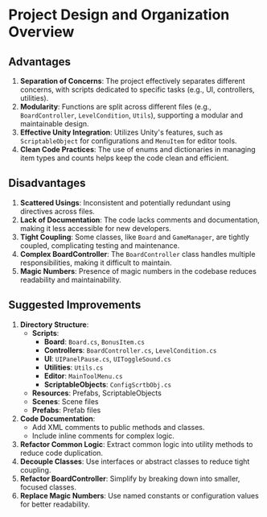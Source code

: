 # Project Design and Organization Overview

## Advantages
1. **Separation of Concerns**: The project effectively separates different concerns, with scripts dedicated to specific tasks (e.g., UI, controllers, utilities).
2. **Modularity**: Functions are split across different files (e.g., `BoardController`, `LevelCondition`, `Utils`), supporting a modular and maintainable design.
3. **Effective Unity Integration**: Utilizes Unity's features, such as `ScriptableObject` for configurations and `MenuItem` for editor tools.
4. **Clean Code Practices**: The use of enums and dictionaries in managing item types and counts helps keep the code clean and efficient.

## Disadvantages
1. **Scattered Usings**: Inconsistent and potentially redundant using directives across files.
2. **Lack of Documentation**: The code lacks comments and documentation, making it less accessible for new developers.
3. **Tight Coupling**: Some classes, like `Board` and `GameManager`, are tightly coupled, complicating testing and maintenance.
4. **Complex BoardController**: The `BoardController` class handles multiple responsibilities, making it difficult to maintain.
5. **Magic Numbers**: Presence of magic numbers in the codebase reduces readability and maintainability.

## Suggested Improvements
1. **Directory Structure**:
    - **Scripts**:
      - **Board**: `Board.cs`, `BonusItem.cs`
      - **Controllers**: `BoardController.cs`, `LevelCondition.cs`
      - **UI**: `UIPanelPause.cs`, `UIToggleSound.cs`
      - **Utilities**: `Utils.cs`
      - **Editor**: `MainToolMenu.cs`
      - **ScriptableObjects**: `ConfigScrtbObj.cs`
    - **Resources**: Prefabs, ScriptableObjects
    - **Scenes**: Scene files
    - **Prefabs**: Prefab files
2. **Code Documentation**:
    - Add XML comments to public methods and classes.
    - Include inline comments for complex logic.
3. **Refactor Common Logic**: Extract common logic into utility methods to reduce code duplication.
4. **Decouple Classes**: Use interfaces or abstract classes to reduce tight coupling.
5. **Refactor BoardController**: Simplify by breaking down into smaller, focused classes.
6. **Replace Magic Numbers**: Use named constants or configuration values for better readability.
